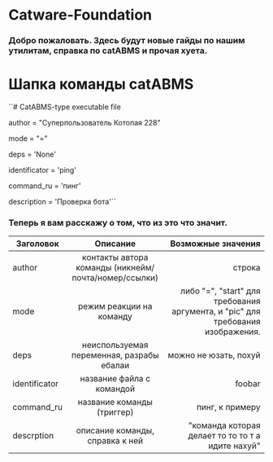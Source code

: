 # Catware-Foundation

### Добро пожаловать. Здесь будут новые гайды по нашим утилитам, справка по catABMS и прочая хуета.

# Шапка команды catABMS
``# CatABMS-type executable file

author = "Суперпользователь Котопая 228"

mode = "="

deps = 'None'

identificator = 'ping'

command_ru = 'пинг'

description = 'Проверка ботa'``


### Теперь я вам расскажу о том, что из это что значит.
| Заголовок | Описание | Возможные значения |
| ------------- |:-------------:| -----:|
| author | контакты автора команды (никнейм/почта/номер/ссылки) | строка |
| mode | режим реакции на команду | либо "=", "start" для требования аргумента, и "pic" для требования изображения. |
| deps | неиспользуемая переменная, разрабы ебалаи | можно не юзать, похуй |
| identificator | название файла с командой | foobar |
| command_ru | название команды (триггер) | пинг, к примеру |
| descrption | описание команды, справка к ней | "команда которая делает то то то т а идите нахуй" |

